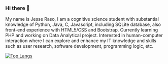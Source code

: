 ### Hi there 👋

My name is Jesse Raso, I am a cognitive science student with substantial knowledge of Python, Java, C, Javascript, including SQLite database, also front-end experience with HTML5/CSS and Bootstrap. Currently learning PHP and working on Data Analytical project. Interested in human-computer interaction where I can explore and enhance my IT knowledge and skills such as user research, software development, programming logic, etc.

[![Top Langs](https://github-readme-stats.vercel.app/api/top-langs/?username=biocity93&layout=compact)](https://github.com/biocity93)
